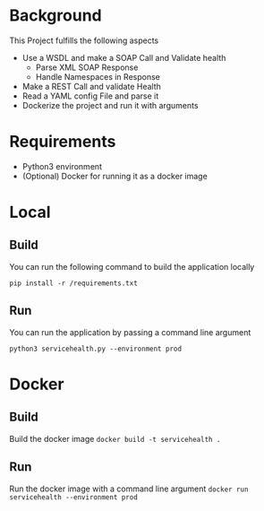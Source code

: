 # Background
This Project fulfills the following aspects

* Use a WSDL and make a SOAP Call and Validate health
    * Parse XML SOAP Response
    * Handle Namespaces in Response
* Make a REST Call and validate Health
* Read a YAML config File and parse it
* Dockerize the project and run it with arguments

# Requirements

* Python3 environment
* (Optional) Docker for running it as a docker image

# Local

## Build
You can run the following command to build the application locally

`pip install -r /requirements.txt`

## Run

You can run the application by passing a command line argument

`python3 servicehealth.py --environment prod`

# Docker

## Build
Build the docker image 
`docker build -t servicehealth .`

## Run
Run the docker image with a command line argument
`docker run servicehealth --environment prod`

